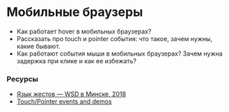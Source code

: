 # Мобильные браузеры

* Как работает hover в мобильных браузерах?
* Рассказать про touch и pointer события: что такое, зачем нужны, какие бывают.
* Как работают события мыши в мобильных браузерах? Зачем нужна задержка при клике и как ее избежать?

### Ресурсы
* [Язык жестов — WSD в Минске, 2018 ](https://www.youtube.com/watch?v=bjxjAESwejE&t=640s)
* [Touch/Pointer events and demos](https://patrickhlauke.github.io/touch/)
